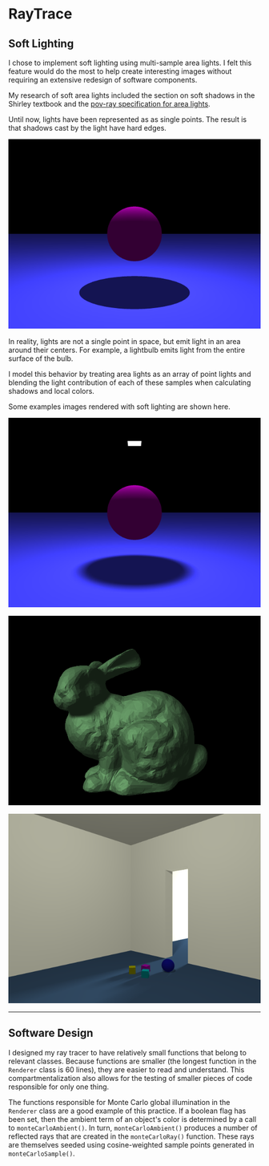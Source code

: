 # RayTrace

## Soft Lighting

I chose to implement soft lighting using multi-sample area lights. I felt this
feature would do the most to help create interesting images without requiring an
extensive redesign of software components.

My research of soft area lights included the section on soft shadows in the
Shirley textbook and the [pov-ray specification for area lights](http://www.povray.org/documentation/view/3.6.0/313/).

Until now, lights have been represented as as single points. The result is that
shadows cast by the light have hard edges.

![Hard shadows](Examples/simple-hard.png)

In reality, lights are not a single point in space, but emit light in an area
around their centers. For example, a lightbulb emits light from the entire
surface of the bulb.

I model this behavior by treating area lights as an array of point lights and
blending the light contribution of each of these samples when calculating shadows
and local colors.

Some examples images rendered with soft lighting are shown here.

![Soft shadows](Examples/simple-area.png)

![Bunny](Examples/bunny-area.png)

![Room](Examples/room-area.png)

---

## Software Design

I designed my ray tracer to have relatively small functions that belong to relevant
classes. Because functions are smaller (the longest function in the `Renderer` class is 60
lines), they are easier to read and understand. This compartmentalization also allows for
the testing of smaller pieces of code responsible for only one thing.

The functions responsible for Monte Carlo global illumination in the `Renderer` class are a
good example of this practice. If a boolean flag has been set, then the ambient term of an
object's color is determined by a call to  `monteCarloAmbient()`. In turn,
`monteCarloAmbient()` produces a number of reflected rays that are created in the
`monteCarloRay()` function. These rays are themselves seeded using cosine-weighted sample
points generated in `monteCarloSample()`.
